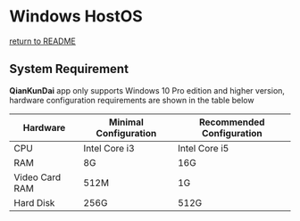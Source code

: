 # Windows HostOS
  [return to README](https://gitcode.com/david921518/qkd-app/blob/gitcode/README.en.md)
  
## System Requirement
  **QianKunDai** app only supports Windows 10 Pro edition and higher version, hardware configuration requirements are shown in the table below
 
| Hardware | Minimal Configuration | Recommended Configuration |
|----------|-----------------------|---------------------------|
| CPU | Intel Core i3 | Intel Core i5 |
| RAM | 8G | 16G |
| Video Card RAM | 512M | 1G |
| Hard Disk | 256G | 512G |
